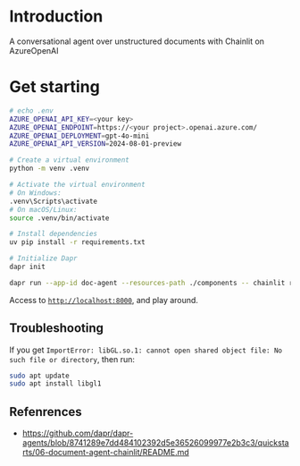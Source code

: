 # Introduction

A conversational agent over unstructured documents with Chainlit on AzureOpenAI

# Get starting

```sh
# echo .env
AZURE_OPENAI_API_KEY=<your key>
AZURE_OPENAI_ENDPOINT=https://<your project>.openai.azure.com/
AZURE_OPENAI_DEPLOYMENT=gpt-4o-mini
AZURE_OPENAI_API_VERSION=2024-08-01-preview
```

```sh
# Create a virtual environment
python -m venv .venv

# Activate the virtual environment 
# On Windows:
.venv\Scripts\activate
# On macOS/Linux:
source .venv/bin/activate

# Install dependencies
uv pip install -r requirements.txt

# Initialize Dapr
dapr init
```


```sh
dapr run --app-id doc-agent --resources-path ./components -- chainlit run app.py -w
```

Access to [`http://localhost:8000`](http://localhost:8000), and play around.

## Troubleshooting

If you get `ImportError: libGL.so.1: cannot open shared object file: No such file or directory`, then run:

```sh
sudo apt update
sudo apt install libgl1
```

## Refenrences

- https://github.com/dapr/dapr-agents/blob/8741289e7dd484102392d5e36526099977e2b3c3/quickstarts/06-document-agent-chainlit/README.md

